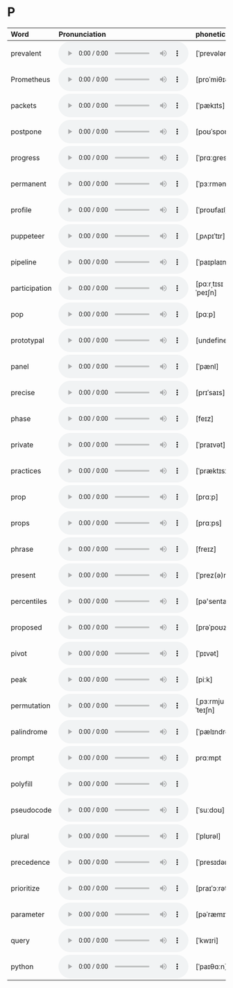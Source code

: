 
# P

| Word  | Pronunciation | phonetic |
| :-- | :-- | :-- |
| prevalent | <audio src="/awesome-pronunciation/public/audio/prevalent.mp3" controls="controls" controlslist="nodownload"></audio> | [ˈprevələnt] |
| Prometheus | <audio src="/awesome-pronunciation/public/audio/Prometheus.mp3" controls="controls" controlslist="nodownload"></audio> | [proˈmiθɪəs] |
| packets | <audio src="/awesome-pronunciation/public/audio/packets.mp3" controls="controls" controlslist="nodownload"></audio> | [ˈpækɪts] |
| postpone | <audio src="/awesome-pronunciation/public/audio/postpone.mp3" controls="controls" controlslist="nodownload"></audio> | [poʊˈspoʊn] |
| progress | <audio src="/awesome-pronunciation/public/audio/progress.mp3" controls="controls" controlslist="nodownload"></audio> | [ˈprɑːɡres] |
| permanent | <audio src="/awesome-pronunciation/public/audio/permanent.mp3" controls="controls" controlslist="nodownload"></audio> | [ˈpɜːrmənənt] |
| profile | <audio src="/awesome-pronunciation/public/audio/profile.mp3" controls="controls" controlslist="nodownload"></audio> | [ˈproʊfaɪl] |
| puppeteer | <audio src="/awesome-pronunciation/public/audio/puppeteer.mp3" controls="controls" controlslist="nodownload"></audio> | [ˌpʌpɪˈtɪr] |
| pipeline | <audio src="/awesome-pronunciation/public/audio/pipeline.mp3" controls="controls" controlslist="nodownload"></audio> | [ˈpaɪplaɪn] |
| participation | <audio src="/awesome-pronunciation/public/audio/participation.mp3" controls="controls" controlslist="nodownload"></audio> | [pɑːrˌtɪsɪˈpeɪʃn] |
| pop | <audio src="/awesome-pronunciation/public/audio/pop.mp3" controls="controls" controlslist="nodownload"></audio> | [pɑːp] |
| prototypal | <audio src="/awesome-pronunciation/public/audio/prototypal.mp3" controls="controls" controlslist="nodownload"></audio> | [undefined] |
| panel | <audio src="/awesome-pronunciation/public/audio/panel.mp3" controls="controls" controlslist="nodownload"></audio> | [ˈpænl] |
| precise | <audio src="/awesome-pronunciation/public/audio/precise.mp3" controls="controls" controlslist="nodownload"></audio> | [prɪˈsaɪs] |
| phase | <audio src="/awesome-pronunciation/public/audio/phase.mp3" controls="controls" controlslist="nodownload"></audio> | [feɪz] |
| private | <audio src="/awesome-pronunciation/public/audio/private.mp3" controls="controls" controlslist="nodownload"></audio> | [ˈpraɪvət] |
| practices | <audio src="/awesome-pronunciation/public/audio/practices.mp3" controls="controls" controlslist="nodownload"></audio> | [ˈpræktɪsɪz] |
| prop | <audio src="/awesome-pronunciation/public/audio/prop.mp3" controls="controls" controlslist="nodownload"></audio> | [prɑːp] |
| props | <audio src="/awesome-pronunciation/public/audio/props.mp3" controls="controls" controlslist="nodownload"></audio> | [prɑːps] |
| phrase | <audio src="/awesome-pronunciation/public/audio/phrase.mp3" controls="controls" controlslist="nodownload"></audio> | [freɪz] |
| present | <audio src="/awesome-pronunciation/public/audio/present.mp3" controls="controls" controlslist="nodownload"></audio> | [ˈprez(ə)nt] |
| percentiles | <audio src="/awesome-pronunciation/public/audio/percentiles.mp3" controls="controls" controlslist="nodownload"></audio> | [pə'sentailz] |
| proposed | <audio src="/awesome-pronunciation/public/audio/proposed.mp3" controls="controls" controlslist="nodownload"></audio> | [prəˈpoʊzd] |
| pivot | <audio src="/awesome-pronunciation/public/audio/pivot.mp3" controls="controls" controlslist="nodownload"></audio> | [ˈpɪvət] |
| peak | <audio src="/awesome-pronunciation/public/audio/peak.mp3" controls="controls" controlslist="nodownload"></audio> | [piːk] |
| permutation | <audio src="/awesome-pronunciation/public/audio/permutation.mp3" controls="controls" controlslist="nodownload"></audio> | [ˌpɜːrmjuˈteɪʃn] |
| palindrome | <audio src="/awesome-pronunciation/public/audio/palindrome.mp3" controls="controls" controlslist="nodownload"></audio> | [ˈpælɪndrəʊm] |
| prompt | <audio src="/awesome-pronunciation/public/audio/prompt.mp3" controls="controls" controlslist="nodownload"></audio> | prɑːmpt |
| polyfill | <audio src="/awesome-pronunciation/public/audio/polyfill.mp3" controls="controls" controlslist="nodownload"></audio> |  |
| pseudocode | <audio src="/awesome-pronunciation/public/audio/pseudocode.mp3" controls="controls" controlslist="nodownload"></audio> | [ˈsuːdoʊ] |
| plural | <audio src="/awesome-pronunciation/public/audio/plural.mp3" controls="controls" controlslist="nodownload"></audio> | [ˈplʊrəl] |
| precedence | <audio src="/awesome-pronunciation/public/audio/precedence.mp3" controls="controls" controlslist="nodownload"></audio> | [ˈpresɪdəns] |
| prioritize | <audio src="/awesome-pronunciation/public/audio/prioritize.mp3" controls="controls" controlslist="nodownload"></audio> | [praɪˈɔːrətaɪz] |
| parameter | <audio src="/awesome-pronunciation/public/audio/parameter.mp3" controls="controls" controlslist="nodownload"></audio> | [pəˈræmɪtər] |
| query | <audio src="/awesome-pronunciation/public/audio/query.mp3" controls="controls" controlslist="nodownload"></audio> | [ˈkwɪri] |
| python | <audio src="/awesome-pronunciation/public/audio/python.mp3" controls="controls" controlslist="nodownload"></audio> | [ˈpaɪθɑːn] |
